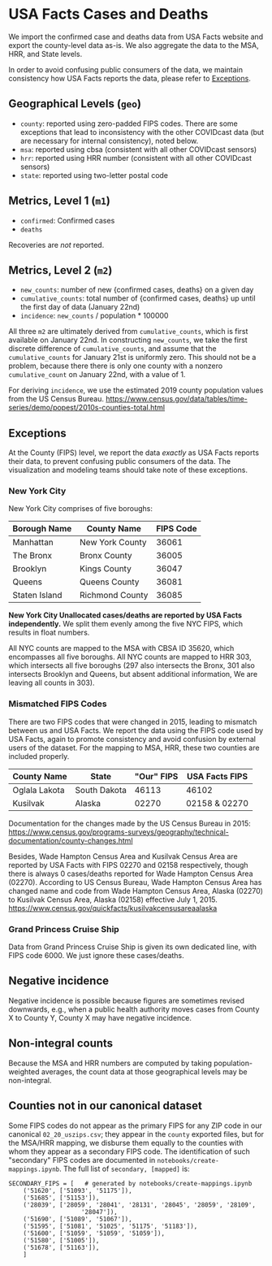 # USA Facts Cases and Deaths

We import the confirmed case and deaths data from USA Facts website and export
the county-level data as-is.  We also aggregate the data to the MSA, HRR, and
State levels.

In order to avoid confusing public consumers of the data, we maintain
consistency how USA Facts reports the data, please refer to [Exceptions](#Exceptions).

## Geographical Levels (`geo`)
* `county`: reported using zero-padded FIPS codes.  There are some exceptions
  that lead to inconsistency with the other COVIDcast data (but are necessary
  for internal consistency), noted below.  
* `msa`: reported using cbsa (consistent with all other COVIDcast sensors)
* `hrr`: reported using HRR number (consistent with all other COVIDcast sensors)
* `state`: reported using two-letter postal code

## Metrics, Level 1 (`m1`)
* `confirmed`: Confirmed cases
* `deaths`

Recoveries are _not_ reported.

## Metrics, Level 2 (`m2`)
* `new_counts`: number of new {confirmed cases, deaths} on a given day
* `cumulative_counts`: total number of {confirmed cases, deaths} up until the
  first day of data (January 22nd)
* `incidence`: `new_counts` / population * 100000

All three `m2` are ultimately derived from `cumulative_counts`, which is first
available on January 22nd.  In constructing `new_counts`, we take the first
discrete difference of `cumulative_counts`,  and assume that the
`cumulative_counts` for January 21st is uniformly zero.  This should not be a
problem, because there there is only one county with a nonzero
`cumulative_count` on January 22nd, with a value of 1.

For deriving `incidence`, we use the estimated 2019 county population values
from the US Census Bureau.  https://www.census.gov/data/tables/time-series/demo/popest/2010s-counties-total.html

## Exceptions

At the County (FIPS) level, we report the data _exactly_ as USA Facts reports their
data, to prevent confusing public consumers of the data.
The visualization and modeling teams should take note of these exceptions.

### New York City

New York City comprises of five boroughs:

|Borough Name       |County Name        |FIPS Code      |
|-------------------|-------------------|---------------|
|Manhattan          |New York County    |36061          |
|The Bronx          |Bronx County       |36005          |
|Brooklyn           |Kings County       |36047          |
|Queens             |Queens County      |36081          |
|Staten Island      |Richmond County    |36085          |

**New York City Unallocated cases/deaths are reported by USA Facts independently.** We split them evenly among the five NYC FIPS, which results in float numbers. 

All NYC counts are mapped to the MSA with CBSA ID 35620, which encompasses
all five boroughs.  All NYC counts are mapped to HRR 303, which intersects
all five boroughs (297 also intersects the Bronx, 301 also intersects
Brooklyn and Queens, but absent additional information, We are leaving all
counts in 303).


### Mismatched FIPS Codes

There are two FIPS codes that were changed in 2015, leading to
mismatch between us and USA Facts.  We report the data using the FIPS code used
by USA Facts, again to promote consistency and avoid confusion by external users
of the dataset.  For the mapping to MSA, HRR, these two counties are
included properly.

|County Name        |State          |"Our" FIPS         |USA Facts FIPS       |
|-------------------|---------------|-------------------|---------------|
|Oglala Lakota      |South Dakota   |46113              |46102          |
|Kusilvak           |Alaska         |02270              |02158 \& 02270         |

Documentation for the changes made by the US Census Bureau in 2015:
https://www.census.gov/programs-surveys/geography/technical-documentation/county-changes.html

Besides, Wade Hampton Census Area and Kusilvak Census Area are reported by USA Facts with FIPS 02270 and 02158 respectively, though there is always 0 cases/deaths reported for Wade Hampton Census Area (02270). According to US Census Bureau, Wade Hampton Census Area has changed name and code from Wade Hampton Census Area, Alaska (02270) to Kusilvak Census Area, Alaska (02158) effective July 1, 2015. 
https://www.census.gov/quickfacts/kusilvakcensusareaalaska

### Grand Princess Cruise Ship
Data from Grand Princess Cruise Ship is given its own dedicated line, with FIPS code 6000. We just ignore these cases/deaths. 




## Negative incidence

Negative incidence is possible because figures are sometimes revised
downwards, e.g., when a public health authority moves cases from County X
to County Y, County X may have negative incidence.

## Non-integral counts

Because the MSA and HRR numbers are computed by taking population-weighted
averages, the count data at those geographical levels may be non-integral.

## Counties not in our canonical dataset

Some FIPS codes do not appear as the primary FIPS for any ZIP code in our
canonical `02_20_uszips.csv`; they appear in the `county` exported files, but
for the MSA/HRR mapping, we disburse them equally to the counties with whom
they appear as a secondary FIPS code.  The identification of such "secondary"
FIPS codes are documented in `notebooks/create-mappings.ipynb`.  The full list
of `secondary, [mapped]` is:

```
SECONDARY_FIPS = [   # generated by notebooks/create-mappings.ipynb
	('51620', ['51093', '51175']),
	('51685', ['51153']),
	('28039', ['28059', '28041', '28131', '28045', '28059', '28109',
                    '28047']),
	('51690', ['51089', '51067']),
	('51595', ['51081', '51025', '51175', '51183']),
	('51600', ['51059', '51059', '51059']),
	('51580', ['51005']),
	('51678', ['51163']),
    ]
```
